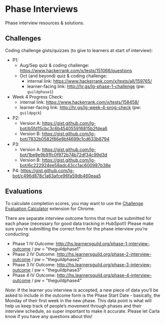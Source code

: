 # Phase Interviews

Phase interview resources & solutions.

## Challenges

Coding challenge gists/quizzes (to give to learners at start of interview):

- P1:
    - Aug/Sep quiz & coding challenge: https://www.hackerrank.com/x/tests/151066/questions
    - Oct (and beyond) quiz & coding challenge:
      - internal link: https://www.hackerrank.com/x/tests/all/159765/
      - learner-facing link: http://hr.gs/lg-phase-1-challenge (pw: `guildphase1`)
- Week 4 Progress Check:
  - internal link: https://www.hackerrank.com/x/tests/158458/
  - learner-facing link: http://hr.gs/lg-week-4-prog-check (pw: `guildpgck`)
- P2:
  - Version A: https://gist.github.com/lg-bot/b5fd15cbc3c6b454055916815b2fdea6
  - Version B: https://gist.github.com/lg-bot/7832b0582f86e9bf4699c1cd633b8794
- P3:
  - Version A: https://gist.github.com/lg-bot/1be9e9b91fc0f972b74b72df34c99d3d
  - Version B: https://gist.github.com/lg-bot/6c222924ee58adc43cc1ac600987b38e
- P4: https://gist.github.com/lg-bot/c496d878c1a63afce96fa59db460eaa5

## Evaluations

To calculate completion scores, you may want to use the [Challenge Evaluation Calculator](https://github.com/LearnersGuild/challenge-evaluation-calculator) extension for Chrome.

There are separate interview outcome forms that must be submitted for each phase (necessary for good data tracking in HubSpot!) Please make sure you’re submitting the correct form for the phase interview you’re conducting:

- Phase 1 IV Outcome: http://hs.learnersguild.org/phase-1-interview-outcome / pw = "theguildphase1"
- Phase 2 IV Outcome: http://hs.learnersguild.org/phase-2-interview-outcome / pw = "theguildphase2"
- Phase 3 IV Outcome: http://hs.learnersguild.org/phase-3-interview-outcome / pw = "theguildphase3"
- Phase 4 IV Outcome: http://hs.learnersguild.org/phase-4-interview-outcome / pw = "theguildphase4"

*Note*: If the learner you interview is accepted, a new piece of data you’ll be asked to include in the outcome form is the Phase Start Date - basically, the Monday of their first week in the new phase. This data point is what will help us keep track of people’s movement through phases and their interview schedule, so super important to make it accurate. Please let Carla know if you have any questions about this!
